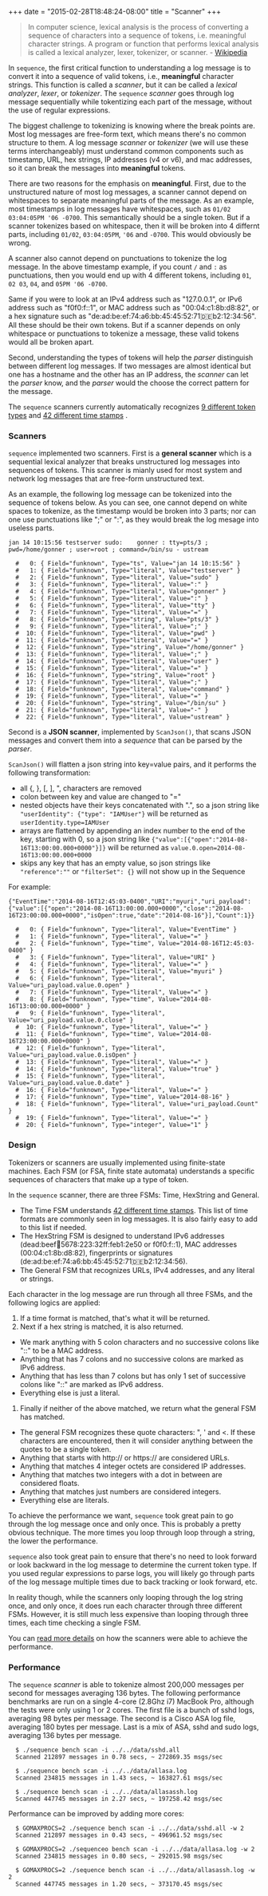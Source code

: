 +++
date = "2015-02-28T18:48:24-08:00"
title = "Scanner"
+++

> In computer science, lexical analysis is the process of converting a sequence of characters into a sequence of tokens, i.e. meaningful character strings. A program or function that performs lexical analysis is called a lexical analyzer, lexer, tokenizer, or scanner. - [Wikipedia](http://en.wikipedia.org/wiki/Lexical_analysis)

In `sequence`, the first critical function to understanding a log message is to convert it into a sequence of valid tokens, i.e., **meaningful** character strings. This function is called a _scanner_, but it can be called a _lexical analyzer_, _lexer_, or _tokenizer_. The `sequence` _scanner_ goes through log message sequentially while tokentizing each part of the message, without the use of regular expressions.

The biggest challenge to tokenizing is knowing where the break points are. Most log messages are free-form text, which means there's no common structure to them. A log message _scanner_ or _tokenizer_ (we will use these terms interchangeably) must understand common components such as timestamp, URL, hex strings, IP addresses (v4 or v6), and mac addresses, so it can break the messages into **meaningful** tokens.

There are two reasons for the emphasis on **meaningful**. First, due to the unstructured nature of most log messages, a scanner cannot depend on whitespaces to separate meaningful parts of the message. As an example, most timestamps in log messages have whitespaces, such as `01/02 03:04:05PM '06 -0700`. This semantically should be a single token. But if a scanner tokenizes based on whitespace, then it will be broken into 4 differnt parts, including `01/02`, `03:04:05PM`, `'06` and `-0700`. This would obviously be wrong.

A scanner also cannot depend on punctuations to tokenize the log message. In the above timestamp example, if you count `/` and `:` as punctuations, then you would end up with 4 different tokens, including `01`, `02 03`, `04`, and `05PM '06 -0700`. 

Same if you were to look at an IPv4 address such as "127.0.0.1", or IPv6 address such as "f0f0:f::1", or MAC address such as "00:04:c1:8b:d8:82", or a hex signature such as "de:ad:be:ef:74:a6:bb:45:45:52:71:de:b2:12:34:56". All these should be their own tokens. But if a scanner depends on only whitespace or punctuations to tokenize a message, these valid tokens would all be broken apart.

Second, understanding the types of tokens will help the _parser_ distinguish between different log messages. If two messages are almost identical but one has a hostname and the other has an IP address, the _scanner_ can let the _parser_ know, and the _parser_ would the choose the correct pattern for the message.

The `sequence` scanners currently automatically recognizes [9 different token types](/manual/tokens) and [42 different time stamps](/manual/timeformats) .

### Scanners

`sequence` implemented two scanners. First is a **general scanner** which is a sequential lexical analyzer that breaks unstructured log messages into sequences of tokens. This scanner is mianly used for most system and network log messages that are free-form unstructured text. 

As an example, the following log message can be tokenized into the sequence of tokens below. As you can see, one cannot depend on white spaces to tokenize, as the timestamp would be broken into 3 parts; nor can one use punctuations like ";" or ":", as they would break the log mesage into useless parts. 

```
jan 14 10:15:56 testserver sudo:    gonner : tty=pts/3 ; pwd=/home/gonner ; user=root ; command=/bin/su - ustream

  #   0: { Field="funknown", Type="ts", Value="jan 14 10:15:56" }
  #   1: { Field="funknown", Type="literal", Value="testserver" }
  #   2: { Field="funknown", Type="literal", Value="sudo" }
  #   3: { Field="funknown", Type="literal", Value=":" }
  #   4: { Field="funknown", Type="literal", Value="gonner" }
  #   5: { Field="funknown", Type="literal", Value=":" }
  #   6: { Field="funknown", Type="literal", Value="tty" }
  #   7: { Field="funknown", Type="literal", Value="=" }
  #   8: { Field="funknown", Type="string", Value="pts/3" }
  #   9: { Field="funknown", Type="literal", Value=";" }
  #  10: { Field="funknown", Type="literal", Value="pwd" }
  #  11: { Field="funknown", Type="literal", Value="=" }
  #  12: { Field="funknown", Type="string", Value="/home/gonner" }
  #  13: { Field="funknown", Type="literal", Value=";" }
  #  14: { Field="funknown", Type="literal", Value="user" }
  #  15: { Field="funknown", Type="literal", Value="=" }
  #  16: { Field="funknown", Type="string", Value="root" }
  #  17: { Field="funknown", Type="literal", Value=";" }
  #  18: { Field="funknown", Type="literal", Value="command" }
  #  19: { Field="funknown", Type="literal", Value="=" }
  #  20: { Field="funknown", Type="string", Value="/bin/su" }
  #  21: { Field="funknown", Type="literal", Value="-" }
  #  22: { Field="funknown", Type="literal", Value="ustream" }
```

Second is a **JSON scanner**, implemented by `ScanJson()`, that scans JSON messages and convert them into a _sequence_ that can be parsed by the _parser_. 

`ScanJson()` will flatten a json string into key=value pairs, and it performs the following transformation:

- all {, }, [, ], ", characters are removed
- colon between key and value are changed to "="
- nested objects have their keys concatenated with ".", so a json string like `"userIdentity": {"type": "IAMUser"}` will be returned as `userIdentity.type=IAMUser`
- arrays are flattened by appending an index number to the end of the key, starting with 0, so a json string like `{"value":[{"open":"2014-08-16T13:00:00.000+0000"}]}` will be returned as `value.0.open=2014-08-16T13:00:00.000+0000`
- skips any key that has an empty value, so json strings like `"reference":""` or `"filterSet": {}` will not show up in the Sequence

For example:

```
{"EventTime":"2014-08-16T12:45:03-0400","URI":"myuri","uri_payload":{"value":[{"open":"2014-08-16T13:00:00.000+0000","close":"2014-08-16T23:00:00.000+0000","isOpen":true,"date":"2014-08-16"}],"Count":1}}

  #   0: { Field="funknown", Type="literal", Value="EventTime" }
  #   1: { Field="funknown", Type="literal", Value="=" }
  #   2: { Field="funknown", Type="time", Value="2014-08-16T12:45:03-0400" }
  #   3: { Field="funknown", Type="literal", Value="URI" }
  #   4: { Field="funknown", Type="literal", Value="=" }
  #   5: { Field="funknown", Type="literal", Value="myuri" }
  #   6: { Field="funknown", Type="literal", Value="uri_payload.value.0.open" }
  #   7: { Field="funknown", Type="literal", Value="=" }
  #   8: { Field="funknown", Type="time", Value="2014-08-16T13:00:00.000+0000" }
  #   9: { Field="funknown", Type="literal", Value="uri_payload.value.0.close" }
  #  10: { Field="funknown", Type="literal", Value="=" }
  #  11: { Field="funknown", Type="time", Value="2014-08-16T23:00:00.000+0000" }
  #  12: { Field="funknown", Type="literal", Value="uri_payload.value.0.isOpen" }
  #  13: { Field="funknown", Type="literal", Value="=" }
  #  14: { Field="funknown", Type="literal", Value="true" }
  #  15: { Field="funknown", Type="literal", Value="uri_payload.value.0.date" }
  #  16: { Field="funknown", Type="literal", Value="=" }
  #  17: { Field="funknown", Type="time", Value="2014-08-16" }
  #  18: { Field="funknown", Type="literal", Value="uri_payload.Count" }
  #  19: { Field="funknown", Type="literal", Value="=" }
  #  20: { Field="funknown", Type="integer", Value="1" }
```

### Design

Tokenizers or scanners are usually implemented using finite-state machines. Each FSM (or FSA, finite state automata) understands a specific sequences of characters that make up a type of token. 

In the `sequence` scanner, there are three FSMs: Time, HexString and General.

* The Time FSM understands [42 different time stamps](/manual/timeformats). This list of time formats are commonly seen in log messages. It is also fairly easy to add to this list if needed.
* The HexString FSM is designed to understand IPv6 addresses (dead:beef:1234:5678:223:32ff:feb1:2e50 or f0f0:f::1), MAC addresses (00:04:c1:8b:d8:82), fingerprints or signatures (de:ad:be:ef:74:a6:bb:45:45:52:71:de:b2:12:34:56).
* The General FSM that recognizes URLs, IPv4 addresses, and any literal or strings.

Each character in the log message are run through all three FSMs, and the following logics are applied: 

1. If a time format is matched, that's what it will be returned. 
1. Next if a hex string is matched, it is also returned. 
  * We mark anything with 5 colon characters and no successive colons like "::" to be a MAC address. 
  * Anything that has 7 colons and no successive colons are marked as IPv6 address. 
  * Anything that has less than 7 colons but has only 1 set of successive colons like "::" are marked as IPv6 address.
  * Everything else is just a literal.
1. Finally if neither of the above matched, we return what the general FSM has matched.
  * The general FSM recognizes these quote characters: ", ' and <. If these characters are encountered, then it will consider anything between the quotes to be a single token.
  * Anything that starts with http:// or https:// are considered URLs.
  * Anything that matches 4 integer octets are considered IP addresses.
  * Anything that matches two integers with a dot in between are considered floats.
  * Anything that matches just numbers are considered integers.
  * Everything else are literals.

To achieve the performance we want, `sequence` took great pain to go through the log message once and only once. This is probably a pretty obvious technique. The more times you loop through loop through a string, the lower the performance. 

`sequence` also took great pain to ensure that there's no need to look forward or look backward in the log message to determine the current token type. If you used regular expressions to parse logs, you will likely go through parts of the log message multiple times due to back tracking or look forward, etc.

In reality though, while the scanners only looping through the log string once, and only once, it does run each character through three different FSMs. However, it is still much less expensive than looping through three times, each time checking a single FSM. 

You can [read more details](http://zhen.org/blog/sequence-optimizing-go-for-high-performance-log-scanner/) on how the scanners were able to achieve the performance.

### Performance

The `sequence` _scanner_ is able to tokenize almost 200,000 messages per second for messages averaging 136 bytes. The following performance benchmarks are run on a single 4-core (2.8Ghz i7) MacBook Pro, although the tests were only using 1 or 2 cores. The first file is a bunch of sshd logs, averaging 98 bytes per message. The second is a Cisco ASA log file, averaging 180 bytes per message. Last is a mix of ASA, sshd and sudo logs, averaging 136 bytes per message.

```
  $ ./sequence bench scan -i ../../data/sshd.all
  Scanned 212897 messages in 0.78 secs, ~ 272869.35 msgs/sec

  $ ./sequence bench scan -i ../../data/allasa.log
  Scanned 234815 messages in 1.43 secs, ~ 163827.61 msgs/sec

  $ ./sequence bench scan -i ../../data/allasassh.log
  Scanned 447745 messages in 2.27 secs, ~ 197258.42 msgs/sec
 ```

Performance can be improved by adding more cores:


```
  $ GOMAXPROCS=2 ./sequence bench scan -i ../../data/sshd.all -w 2
  Scanned 212897 messages in 0.43 secs, ~ 496961.52 msgs/sec

  $ GOMAXPROCS=2 ./sequenceo bench scan -i ../../data/allasa.log -w 2
  Scanned 234815 messages in 0.80 secs, ~ 292015.98 msgs/sec

  $ GOMAXPROCS=2 ./sequence bench scan -i ../../data/allasassh.log -w 2
  Scanned 447745 messages in 1.20 secs, ~ 373170.45 msgs/sec
```